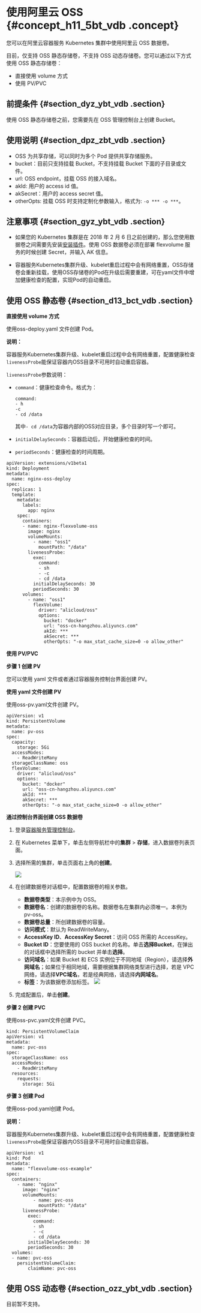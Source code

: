 # 使用阿里云 OSS {#concept_h11_5bt_vdb .concept}

您可以在阿里云容器服务 Kubernetes 集群中使用阿里云 OSS 数据卷。

目前，仅支持 OSS 静态存储卷，不支持 OSS 动态存储卷。您可以通过以下方式使用 OSS 静态存储卷：

-   直接使用 volume 方式
-   使用 PV/PVC

## 前提条件 {#section_dyz_ybt_vdb .section}

使用 OSS 静态存储卷之前，您需要先在 OSS 管理控制台上创建 Bucket。

## 使用说明 {#section_dpz_zbt_vdb .section}

-   OSS 为共享存储，可以同时为多个 Pod 提供共享存储服务。
-   bucket：目前只支持挂载 Bucket，不支持挂载 Bucket 下面的子目录或文件。
-   url: OSS endpoint，挂载 OSS 的接入域名。
-   akId: 用户的 access id 值。
-   akSecret：用户的 access secret 值。
-   otherOpts: 挂载 OSS 时支持定制化参数输入，格式为: `-o *** -o ***`。

## 注意事项 {#section_gyz_ybt_vdb .section}

-   如果您的 Kubernetes 集群是在 2018 年 2 月 6 日之前创建的，那么您使用数据卷之间需要先安装[安装插件](intl.zh-CN/用户指南/Kubernetes集群/存储管理/安装插件.md#)。使用 OSS 数据卷必须在部署 flexvolume 服务的时候创建 Secret，并输入 AK 信息。

-   容器服务Kubernetes集群升级、kubelet重启过程中会有网络重置，OSS存储卷会重新挂载，使用OSS存储卷的Pod在升级后需要重建，可在yaml文件中增加健康检查的配置，实现Pod的自动重启。

## 使用 OSS 静态卷 {#section_d13_bct_vdb .section}

**直接使用 volume 方式**

使用oss-deploy.yaml 文件创建 Pod。

**说明：** 

容器服务Kubernetes集群升级、kubelet重启过程中会有网络重置，配置健康检查`livenessProbe`能保证容器内OSS目录不可用时自动重启容器。

`livenessProbe`参数说明：

-   `command`：健康检查命令。格式为：

    ```
    command: 
    - h
    -c 
    - cd /data
    ```

    其中`- cd /data`为容器内部的OSS对应目录，多个目录时写一个即可。

-   `initialDelaySeconds`：容器启动后，开始健康检查的时间。
-   `periodSeconds`：健康检查的时间周期。

```
apiVersion: extensions/v1beta1
kind: Deployment
metadata:
  name: nginx-oss-deploy
spec:
  replicas: 1
  template:
    metadata:
      labels:
        app: nginx
    spec:
      containers:
      - name: nginx-flexvolume-oss
        image: nginx
        volumeMounts:
          - name: "oss1"
            mountPath: "/data"
        livenessProbe:
          exec:
            command:
            - sh
            - -c
            - cd /data
          initialDelaySeconds: 30
          periodSeconds: 30
      volumes:
        - name: "oss1"
          flexVolume:
            driver: "alicloud/oss"
            options:
              bucket: "docker"
              url: "oss-cn-hangzhou.aliyuncs.com"
              akId: ***
              akSecret: ***
              otherOpts: "-o max_stat_cache_size=0 -o allow_other"
```

**使用 PV/PVC**

**步骤 1 创建 PV**

您可以使用 yaml 文件或者通过容器服务控制台界面创建 PV。

**使用 yaml 文件创建 PV**

使用oss-pv.yaml文件创建 PV。

```
apiVersion: v1
kind: PersistentVolume
metadata:
  name: pv-oss
spec:
  capacity:
    storage: 5Gi
  accessModes:
    - ReadWriteMany
  storageClassName: oss
  flexVolume:
    driver: "alicloud/oss"
    options:
      bucket: "docker"
      url: "oss-cn-hangzhou.aliyuncs.com"
      akId: ***
      akSecret: ***
      otherOpts: "-o max_stat_cache_size=0 -o allow_other"
```

**通过控制台界面创建 OSS 数据卷**

1.  登录[容器服务管理控制台](https://cs.console.aliyun.com)。
2.  在 Kubernetes 菜单下，单击左侧导航栏中的**集群** \> **存储**，进入数据卷列表页面。
3.  选择所需的集群，单击页面右上角的**创建**。

    ![](http://static-aliyun-doc.oss-cn-hangzhou.aliyuncs.com/assets/img/16689/155416928710740_zh-CN.png)

4.  在创建数据卷对话框中，配置数据卷的相关参数。

    -   **数据卷类型**：本示例中为 OSS。
    -   **数据卷名**：创建的数据卷的名称。数据卷名在集群内必须唯一。本例为 pv-oss。
    -   **数据卷总量**：所创建数据卷的容量。
    -   **访问模式**：默认为 ReadWriteMany。
    -   **AccessKey ID**、**AccessKey Secret**：访问 OSS 所需的 AccessKey。
    -   **Bucket ID**：您要使用的 OSS bucket 的名称。单击**选择Bucket**，在弹出的对话框中选择所需的 bucket 并单击**选择**。
    -   **访问域名**：如果 Bucket 和 ECS 实例位于不同地域（Region），请选择**外网域名**；如果位于相同地域，需要根据集群网络类型进行选择，若是 VPC 网络，请选择**VPC域名**，若是经典网络，请选择**内网域名**。
    -   **标签**：为该数据卷添加标签。
    ![](http://static-aliyun-doc.oss-cn-hangzhou.aliyuncs.com/assets/img/16689/155416928710741_zh-CN.png)

5.  完成配置后，单击**创建**。

**步骤 2 创建 PVC**

使用oss-pvc.yaml文件创建 PVC。

```
kind: PersistentVolumeClaim
apiVersion: v1
metadata:
  name: pvc-oss
spec:
  storageClassName: oss
  accessModes:
    - ReadWriteMany
  resources:
    requests:
      storage: 5Gi
```

**步骤 3 创建 Pod**

使用oss-pod.yaml创建 Pod。

**说明：** 

容器服务Kubernetes集群升级、kubelet重启过程中会有网络重置，配置健康检查`livenessProbe`能保证容器内OSS目录不可用时自动重启容器。

```
apiVersion: v1
kind: Pod
metadata:
  name: "flexvolume-oss-example"
spec:
  containers:
    - name: "nginx"
      image: "nginx"
      volumeMounts:
          - name: pvc-oss
            mountPath: "/data"
      livenessProbe:
        exec:
          command:
          - sh
          - -c
          - cd /data
        initialDelaySeconds: 30
        periodSeconds: 30
  volumes:
  - name: pvc-oss
    persistentVolumeClaim:
        claimName: pvc-oss
```

## 使用 OSS 动态卷 {#section_ozz_ybt_vdb .section}

目前暂不支持。

